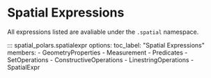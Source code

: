 # Spatial Expressions

All expressions listed are avaliable under the `.spatial` namespace.

::: spatial_polars.spatialexpr
    options:
      toc_label: "Spatial Expressions"
      members:
      - GeometryProperties
      - Measurement
      - Predicates
      - SetOperations
      - ConstructiveOperations
      - LinestringOperations
      - SpatialExpr